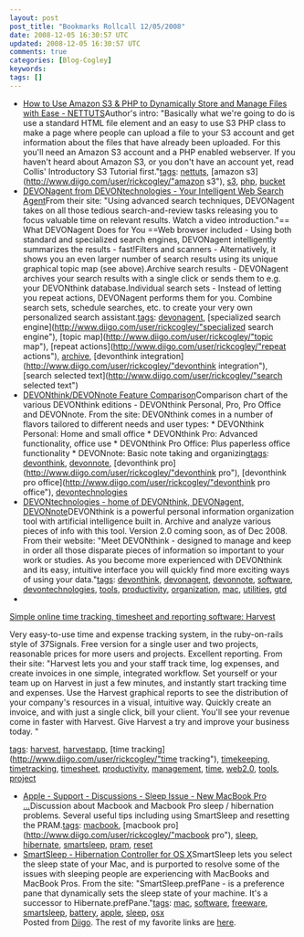 ```yaml
---           
layout: post
post_title: "Bookmarks Rollcall 12/05/2008"
date: 2008-12-05 16:30:57 UTC
updated: 2008-12-05 16:30:57 UTC
comments: true
categories: [Blog-Cogley]
keywords: 
tags: []
---
```

 
- [How to Use Amazon S3 & PHP to Dynamically Store and Manage Files with Ease - NETTUTS](http://nettuts.com/misc/how-to-use-amazon-s3-php-to-dynamically-store-and-manage-files-with-ease)Author's intro: "Basically what we're going to do is use a standard HTML file element and an easy to use S3 PHP class to make a page where people can upload a file to your S3 account and get information about the files that have already been uploaded. For this you'll need an Amazon S3 account and a PHP enabled webserver. If you haven't heard about Amazon S3, or you don't have an account yet, read Collis' Introductory S3 Tutorial first."[tags](http://www.diigo.com/cloud/rickcogley): [nettuts](http://www.diigo.com/user/rickcogley/nettuts), [amazon s3](http://www.diigo.com/user/rickcogley/"amazon s3"), [s3](http://www.diigo.com/user/rickcogley/s3), [php](http://www.diigo.com/user/rickcogley/php), [bucket](http://www.diigo.com/user/rickcogley/bucket)
- [DEVONagent from DEVONtechnologies - Your Intelligent Web Search Agent](http://www.devon-technologies.com/products/devonagent/index.html)From their site: "Using advanced search techniques, DEVONagent takes on all those tedious search-and-review tasks releasing you to focus valuable time on relevant results. Watch a video introduction."== What DEVONagent Does for You ==Web browser included - Using both standard and specialized search engines, DEVONagent intelligently summarizes the results - fast!Filters and scanners - Alternatively, it shows you an even larger number of search results using its unique graphical topic map (see above).Archive search results - DEVONagent archives your search results with a single click or sends them to e.g. your DEVONthink database.Individual search sets - Instead of letting you repeat actions, DEVONagent performs them for you. Combine search sets, schedule searches, etc. to create your very own personalized search assistant.[tags](http://www.diigo.com/cloud/rickcogley): [devonagent](http://www.diigo.com/user/rickcogley/devonagent), [specialized search engine](http://www.diigo.com/user/rickcogley/"specialized search engine"), [topic map](http://www.diigo.com/user/rickcogley/"topic map"), [repeat actions](http://www.diigo.com/user/rickcogley/"repeat actions"), [archive](http://www.diigo.com/user/rickcogley/archive), [devonthink integration](http://www.diigo.com/user/rickcogley/"devonthink integration"), [search selected text](http://www.diigo.com/user/rickcogley/"search selected text")
- [DEVONthink/DEVONnote Feature Comparison](http://www.devon-technologies.com/products/devonthink/comparison.html)Comparison chart of the various DEVONthink editions - DEVONthink Personal, Pro, Pro Office and DEVONnote. From the site: DEVONthink comes in a number of flavors tailored to different needs and user types:    * DEVONthink Personal: Home and small office    * DEVONthink Pro: Advanced functionality, office use    * DEVONthink Pro Office: Plus paperless office functionality    * DEVONnote: Basic note taking and organizing[tags](http://www.diigo.com/cloud/rickcogley): [devonthink](http://www.diigo.com/user/rickcogley/devonthink), [devonnote](http://www.diigo.com/user/rickcogley/devonnote), [devonthink pro](http://www.diigo.com/user/rickcogley/"devonthink pro"), [devonthink pro office](http://www.diigo.com/user/rickcogley/"devonthink pro office"), [devontechnologies](http://www.diigo.com/user/rickcogley/devontechnologies)
- [DEVONtechnologies - home of DEVONthink, DEVONagent, DEVONnote](http://www.devon-technologies.com/)DEVONthink is a powerful personal information organization tool with artificial intelligence built in. Archive and analyze various pieces of info with this tool. Version 2.0 coming soon, as of Dec 2008. From their website: "Meet DEVONthink  -  designed to manage and keep in order all those disparate pieces of information so important to your work or studies. As you become more experienced with DEVONthink and its easy, intuitive interface you will quickly find more exciting ways of using your data."[tags](http://www.diigo.com/cloud/rickcogley): [devonthink](http://www.diigo.com/user/rickcogley/devonthink), [devonagent](http://www.diigo.com/user/rickcogley/devonagent), [devonnote](http://www.diigo.com/user/rickcogley/devonnote), [software](http://www.diigo.com/user/rickcogley/software), [devontechnologies](http://www.diigo.com/user/rickcogley/devontechnologies), [tools](http://www.diigo.com/user/rickcogley/tools), [productivity](http://www.diigo.com/user/rickcogley/productivity), [organization](http://www.diigo.com/user/rickcogley/organization), [mac](http://www.diigo.com/user/rickcogley/mac), [utilities](http://www.diigo.com/user/rickcogley/utilities), [gtd](http://www.diigo.com/user/rickcogley/gtd)
- 
[Simple online time tracking, timesheet and reporting software: Harvest](http://getharvest.com)


Very easy-to-use time and expense tracking system, in the ruby-on-rails style of 37Signals. Free version for a single user and two projects, reasonable prices for more users and projects. Excellent reporting. From their site: "Harvest lets you and your staff track time, log expenses, and create invoices in one simple, integrated workflow. Set yourself or your team up on Harvest in just a few minutes, and instantly start tracking time and expenses. Use the Harvest graphical reports to see the distribution of your company's resources in a visual, intuitive way. Quickly create an invoice, and with just a single click, bill your client. You'll see your revenue come in faster with Harvest. Give Harvest a try and improve your business today. "


[tags](http://www.diigo.com/cloud/rickcogley): [harvest](http://www.diigo.com/user/rickcogley/harvest), [harvestapp](http://www.diigo.com/user/rickcogley/harvestapp), [time tracking](http://www.diigo.com/user/rickcogley/"time tracking"), [timekeeping](http://www.diigo.com/user/rickcogley/timekeeping), [timetracking](http://www.diigo.com/user/rickcogley/timetracking), [timesheet](http://www.diigo.com/user/rickcogley/timesheet), [productivity](http://www.diigo.com/user/rickcogley/productivity), [management](http://www.diigo.com/user/rickcogley/management), [time](http://www.diigo.com/user/rickcogley/time), [web2.0](http://www.diigo.com/user/rickcogley/web2.0), [tools](http://www.diigo.com/user/rickcogley/tools), [project](http://www.diigo.com/user/rickcogley/project)


- [Apple - Support - Discussions - Sleep Issue - New MacBook Pro ...](http://discussions.apple.com/thread.jspa?threadID=1760972&tstart=0)Discussion about Macbook and Macbook Pro sleep / hibernation problems. Several useful tips including using SmartSleep and resetting the PRAM.[tags](http://www.diigo.com/cloud/rickcogley): [macbook](http://www.diigo.com/user/rickcogley/macbook), [macbook pro](http://www.diigo.com/user/rickcogley/"macbook pro"), [sleep](http://www.diigo.com/user/rickcogley/sleep), [hibernate](http://www.diigo.com/user/rickcogley/hibernate), [smartsleep](http://www.diigo.com/user/rickcogley/smartsleep), [pram](http://www.diigo.com/user/rickcogley/pram), [reset](http://www.diigo.com/user/rickcogley/reset)
- [SmartSleep - Hibernation Controller for OS X](http://www.jinx.de/SmartSleep.html)SmartSleep lets you select the sleep state of your Mac, and is purported to resolve some of the issues with sleeping people are experiencing with MacBooks and MacBook Pros. From the site: "SmartSleep.prefPane - is a preference pane that dynamically sets the sleep state of your machine. It's a successor to Hibernate.prefPane."[tags](http://www.diigo.com/cloud/rickcogley): [mac](http://www.diigo.com/user/rickcogley/mac), [software](http://www.diigo.com/user/rickcogley/software), [freeware](http://www.diigo.com/user/rickcogley/freeware), [smartsleep](http://www.diigo.com/user/rickcogley/smartsleep), [battery](http://www.diigo.com/user/rickcogley/battery), [apple](http://www.diigo.com/user/rickcogley/apple), [sleep](http://www.diigo.com/user/rickcogley/sleep), [osx](http://www.diigo.com/user/rickcogley/osx)
<br />Posted from [Diigo](http://www.diigo.com). The rest of my favorite links are [here](http://www.diigo.com/user/rickcogley).